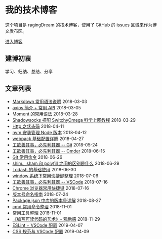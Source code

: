 # 我的技术博客

这个项目是 ragingDream 的技术博客，使用了 GitHub 的 issues 区域来作为博文发布区。

[进入博客](https://github.com/ragingDream/blog/issues?q=is%3Aissue+is%3Aclosed)

## 建博初衷

学习、归纳、总结、分享

## 文章列表

-   [Markdown 常用语法说明](https://github.com/ragingDream/blog/issues/2) 2018-03-03
-   [axios 简介 + 常用 API](https://github.com/ragingDream/blog/issues/3) 2018-03-05
-   [Moment 的常用语法](https://github.com/ragingDream/blog/issues/9) 2018-03-28
-   [Shadowsocks 搭配 SwitchyOmega 科学上网教程](https://github.com/ragingDream/blog/issues/20) 2018-03-29
-   [Http 之状态码](https://github.com/ragingDream/blog/issues/23) 2018-04-11
-   [nvm 安装管理 Node 版本](https://github.com/ragingDream/blog/issues/15) 2018-04-12
-   [webpack 基础配置详解](https://github.com/ragingDream/blog/issues/1) 2018-04-27
-   [工欲善其事，必先利其器 -- Git](https://github.com/ragingDream/blog/issues/25) 2018-05-24
-   [工欲善其事，必先利其器 -- Cmder](https://github.com/ragingDream/blog/issues/26) 2018-06-15
-   [Git 常用命令](https://github.com/ragingDream/blog/issues/19) 2018-06-26
-   [shim、sham 和 polyfill 之间的区别是什么](https://github.com/ragingDream/blog/issues/28) 2018-06-29
-   [Lodash 的基础使用](https://github.com/ragingDream/blog/issues/5) 2018-06-30
-   [window 系统下常用快捷键整理](https://github.com/ragingDream/blog/issues/29) 2018-07-06
-   [工欲善其事，必先利其器 -- VSCode](https://github.com/ragingDream/blog/issues/22) 2018-07-16
-   [Chrome 浏览器常用快捷键](https://github.com/ragingDream/blog/issues/30) 2018-07-16
-   [版本号命名指南](https://github.com/ragingDream/blog/issues/31) 2018-07-24
-   [Package.json 中库的版本号详解](https://github.com/ragingDream/blog/issues/32) 2018-08-27
-   [cmd 常用命令整理](https://github.com/ragingDream/blog/issues/33) 2018-11-01
-   [常用工具整理](https://github.com/ragingDream/blog/issues/34) 2018-11-01
-   [《编写可读代码的艺术》- 观后感](https://github.com/ragingDream/blog/issues/35) 2018-11-29
-   [ESLint + VSCode 配置](https://github.com/ragingDream/blog/issues/36) 2019-04-07
-   [CSS 规范与 VSCode 配置](https://github.com/ragingDream/blog/issues/37) 2019-04-09

